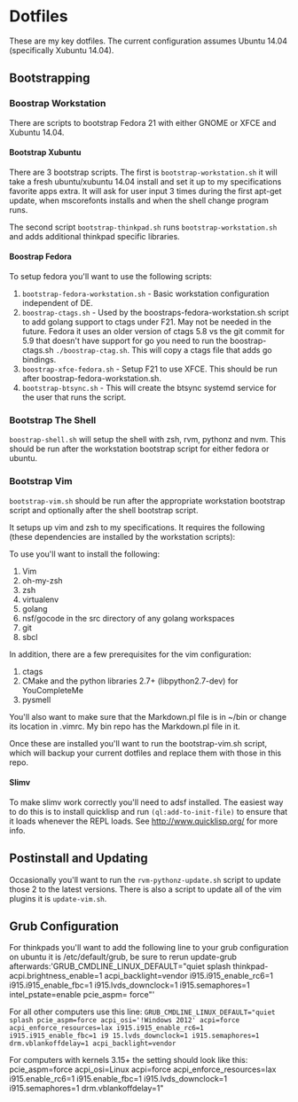 # Dotfiles

These are my key dotfiles. The current configuration assumes Ubuntu 14.04
(specifically Xubuntu 14.04).

## Bootstrapping

### Boostrap Workstation
There are scripts to bootstrap Fedora 21 with either GNOME or XFCE and Xubuntu
14.04.

#### Bootstrap Xubuntu
There are 3 bootstrap scripts. The first is `bootstrap-workstation.sh` it will
take a fresh ubuntu/xubuntu 14.04 install and set it up to my specifications
favorite apps extra.  It will ask for user input 3 times during the first
apt-get update, when mscorefonts installs and when the shell change program
runs.

The second script `bootstrap-thinkpad.sh` runs `bootstrap-workstation.sh` and adds
additional thinkpad specific libraries.

#### Boostrap Fedora
To setup fedora you'll want to use the following scripts:

1. `bootstrap-fedora-workstation.sh` - Basic workstation configuration
   independent of DE.
1. `boostrap-ctags.sh` - Used by the boostraps-fedora-workstation.sh script to
   add golang support to ctags under F21. May not be needed in the future.  Fedora it uses an older version of ctags 5.8 vs the git commit for 5.9 that doesn't have support for go you need to run the boostrap-ctags.sh
  `./boostrap-ctag.sh`. This will copy a ctags file that adds go bindings.
1. `boostrap-xfce-fedora.sh` - Setup F21 to use XFCE. This should be run after
   boostrap-fedora-workstation.sh.
1. `bootstrap-btsync.sh` - This will create the btsync systemd service for the
   user that runs the script.

### Bootstrap The Shell
`boostrap-shell.sh` will setup the shell with zsh, rvm, pythonz and nvm. This
should be run after the workstation bootstrap script for either fedora or
ubuntu.

### Bootstrap Vim
`bootstrap-vim.sh` should be run after the appropriate workstation bootstrap
script and optionally after the shell bootstrap script.

It setups up vim and zsh to my specifications.  It requires the following
(these dependencies are installed by the workstation scripts):

To use you'll want to install the following:

1. Vim
1. oh-my-zsh
1. zsh
1. virtualenv
1. golang
1. nsf/gocode in the src directory of any golang workspaces
1. git
1. sbcl

In addition, there are a few prerequisites for the vim
configuration:

1. ctags
1. CMake and the python libraries 2.7+ (libpython2.7-dev) for YouCompleteMe
1. pysmell

You'll also want to make sure that the Markdown.pl file is in ~/bin or change
its location in .vimrc.  My bin repo has the Markdown.pl file in it.

Once these are installed you'll want to run the bootstrap-vim.sh script, which will
backup your current dotfiles and replace them with those in this repo.


#### Slimv

To make slimv work correctly you'll need to adsf installed.  The easiest way to
do this is to install quicklisp and run `(ql:add-to-init-file)` to ensure that
it loads whenever the REPL loads. See http://www.quicklisp.org/ for more info.

## Postinstall and Updating

Occasionally you'll want to run the `rvm-pythonz-update.sh` script to update
those 2 to the latest versions. There is also a script to update all of the vim
plugins it is `update-vim.sh`.

## Grub Configuration

For thinkpads you'll want to add the following line to your grub configuration
on ubuntu it is /etc/default/grub, be sure to rerun update-grub afterwards:'GRUB_CMDLINE_LINUX_DEFAULT="quiet splash thinkpad-acpi.brightness_enable=1 acpi_backlight=vendor i915.i915_enable_rc6=1 i915.i915_enable_fbc=1 i915.lvds_downclock=1 i915.semaphores=1 intel_pstate=enable pcie_aspm=
force"'

For all other computers use this line: `GRUB_CMDLINE_LINUX_DEFAULT="quiet splash pcie_aspm=force acpi_osi='!Windows 2012' acpi=force acpi_enforce_resources=lax i915.i915_enable_rc6=1 i915.i915_enable_fbc=1 i9
15.lvds_downclock=1 i915.semaphores=1 drm.vblankoffdelay=1 acpi_backlight=vendor`

For computers with kernels 3.15+ the setting should look like this: pcie_aspm=force acpi_osi=Linux acpi=force acpi_enforce_resources=lax i915.enable_rc6=1 i915.enable_fbc=1 i915.lvds_downclock=1 i915.semaphores=1 drm.vblankoffdelay=1"

